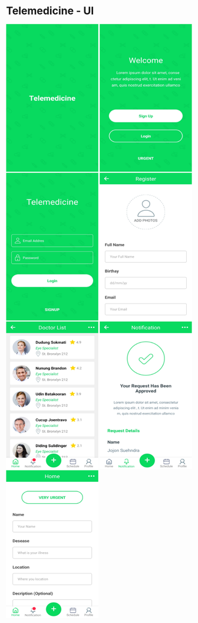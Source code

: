 # Telemedicine - UI


<img src="./screens/Screenshot_20210311-170010_MobileSoftwareDevelopmentUniversityCourse.jpg" alt="drawing" width="250" height="400" />

<img src="./screens/Screenshot_20210311-170019_MobileSoftwareDevelopmentUniversityCourse.jpg" alt="drawing" width="250" height="400" />

<img src="./screens/Screenshot_20210311-170024_MobileSoftwareDevelopmentUniversityCourse.jpg" alt="drawing" width="250" height="400" />
<img src="./screens/Screenshot_20210311-170035_MobileSoftwareDevelopmentUniversityCourse.jpg" alt="drawing" width="250" height="400" />
<img src="./screens/Screenshot_20210311-170053_MobileSoftwareDevelopmentUniversityCourse.jpg" alt="drawing" width="250" height="400" />
<img src="./screens/Screenshot_20210311-170101_MobileSoftwareDevelopmentUniversityCourse.jpg" alt="drawing" width="250" height="400" />
<img src="./screens/Screenshot_20210311-170108_MobileSoftwareDevelopmentUniversityCourse.jpg" alt="drawing" width="250" height="400" />


